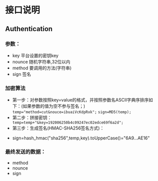 # 接口说明

## Authentication

### 参数：
- key 平台设置的密钥key
- nounce 随机字符串,32位以内
- method 要调用的方法(字符串)
- sign 签名

### 加密算法
- 第一步：对参数按照key=value的格式，并按照参数名ASCII字典序排序如下：(如果参数的值为空不参与签名；)
    `temp="method=cut&nouce=ibuaiVcKdpRxk";`
    `sign=MD5(temp);`
- 第二步：拼接密钥：
` temp=temp+"&key=192006250b4c09247ec02edce69f6a2d";`
- 第三步：生成签名(HMAC-SHA256签名方式)：
* sign=hash_hmac("sha256",temp,key).toUpperCase()="6A9...AE16"

### 最终发送的数据：
* method
* nounce
* sign
